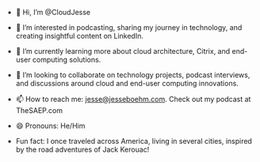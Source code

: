 - 👋 Hi, I’m @CloudJesse

- 👀 I’m interested in podcasting, sharing my journey in technology, and creating insightful content on LinkedIn.

- 🌱 I’m currently learning more about cloud architecture, Citrix, and end-user computing solutions.

- 💞️ I’m looking to collaborate on technology projects, podcast interviews, and discussions around cloud and end-user computing innovations.

- 📫 How to reach me: jesse@jesseboehm.com. Check out my podcast at TheSAEP.com

- 😄 Pronouns: He/Him

-  Fun fact: I once traveled across America, living in several cities, inspired by the road adventures of Jack Kerouac!
  

<!---
CloudJesse/CloudJesse is a ✨ special ✨ repository because its `README.md` (this file) appears on your GitHub profile.
You can click the Preview link to take a look at your changes.
--->
